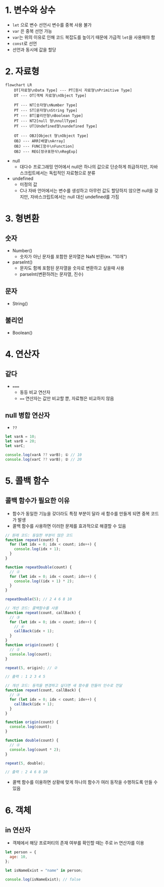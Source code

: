 # 1. 변수와 상수

- `let` 으로 변수 선언시 변수를 중복 사용 불가
- `var` 은 중복 선언 가능
- `var`는 위의 이유로 인해 코드 복잡도를 높이기 때문에 가급적 `let`을 사용해야 함
- `const`로 선언
- 선언과 동시에 값을 할당

# 2. 자료형

```mermaid
flowchart LR
    DT[자료형\nData Type] --- PT[원시 자료형\nPrimitive Type]
    DT --- OT[객체 자료형\nObject Type]

    PT --- NT[숫자형\nNumber Type]
    PT --- ST[문자형\nString Type]
    PT --- BT[불리언형\nBoolean Type]
    PT --- NT2[null 형\nnullType]
    PT --- UT[Undefined형\nundefined Type]

    OT --- OBJ[Object 형\nObject Type]
    OBJ --- ARR[배열\nArray]
    OBJ --- FUNC[함수\nFunction]
    OBJ --- REG[정규표현식\nRegExp]
```

- null
  - 대다수 프로그래밍 언어에서 null은 하나의 값으로 단순하게 취급하지만, 자바스크립트에서는 독립적인 자료형으로 분류
- undefined
  - 미정의 값
  - C나 자바 언어에서는 변수를 생성하고 아무런 값도 할당하지 않으면 null을 갖지만, 자바스크립트에서는 null 대신 undefined를 가짐

# 3. 형변환

## 숫자

- Number()
  - 숫자가 아닌 문자를 포함한 문자열은 NaN 반환(ex. "10개")
- parseInt()
  - 문자도 함께 포함된 문자열을 숫자로 변환하고 싶을때 사용
  - parseInt(변환하려는 문자열, 진수)

## 문자

- String()

## 불리언

- Boolean()

# 4. 연산자

## 같다

- `===`
  - 동등 비교 연산자
  - `==` 연산자는 값만 비교할 뿐, 자료형은 비교하지 않음

## null 병합 연산자

- `??`

```javascript
let varA = 10;
let varB = 20;
let varC;

console.log(varA ?? varB); ① // 10
console.log(varC ?? varB); ② // 20
```

# 5. 콜백 함수

## 콜백 함수가 필요한 이유

- 함수가 동일한 기능을 갖더라도 특정 부분이 달라 새 함수를 만들게 되면 중복 코드가 발생
- 콜백 함수를 사용하면 이러한 문제를 효과적으로 해결할 수 있음

```javascript
// 원래 코드: 동일한 부분이 많은 코드
function repeat(count) {
  for (let idx = 0; idx < count; idx++) {
    console.log(idx + 1);
  }
}

function repeatDouble(count) {
  // ①
  for (let idx = 0; idx < count; idx++) {
    console.log((idx + 1) * 2);
  }
}

repeatDouble(5); // 2 4 6 8 10
```

```javascript
// 개선 코드: 콜백함수를 사용
function repeat(count, callBack) {
  // ③
  for (let idx = 0; idx < count; idx++) {
    // ④
    callBack(idx + 1);
  }
}
function origin(count) {
  // ①
  console.log(count);
}

repeat(5, origin); // ②

// 출력 : 1 2 3 4 5
```

```javascript
// 개선 코드: 동작을 변경하고 싶다면 새 함수를 만들어 인수로 전달
function repeat(count, callBack) {
  // ③
  for (let idx = 0; idx < count; idx++) {
    callBack(idx + 1);
  }
}

function origin(count) {
  console.log(count);
}

function double(count) {
  // ①
  console.log(count * 2);
}

repeat(5, double);

// 출력 : 2 4 6 8 10
```

- 콜백 함수를 이용하면 상황에 맞게 하나의 함수가 여러 동작을 수행하도록 만들 수 있음

# 6. 객체

## in 연산자

- 객체에서 해당 프로퍼티의 존재 여부를 확인할 때는 주로 in 연산자를 이용

```javascript
let person = {
  age: 10,
};

let isNameExist = "name" in person;

console.log(isNameExist); // false
```
